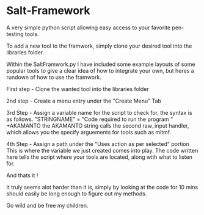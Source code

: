 # Salt-Framework
A very simple python script allowing easy access to your favorite pen-testing tools.

To add a new tool to the framwork, simply clone your desired tool into the libraries folder.

Within the SaltFramwork.py I have included some example layouts of some popular tools to give a clear idea of how to integrate your own, but heres a rundown of how to use the framwork.

First step - Clone the wanted tool into the libraries folder

2nd step - Create a menu entry under the "Create Menu" Tab

3rd Step - Assign a variable name for the script to check for, the syntax is as follows.
  "STRINGNAME" = "Code required to run the program " +AKAMANTO
      the AKAMANTO string calls the second raw_input handler, which allows you the specify arguements for tools such as mitmf.
     
4th Step - Assign a path under the "Uses action as per selected" portion
  This is where the variable we just created comes into play. The code written here tells the script where your tools are located, along with what to listen for. 
  
And thats it !

It truly seems alot harder than it is, simply by looking at the code for 10 mins should easily be long enough to figure out my methods. 

Go wild and be free my children.
